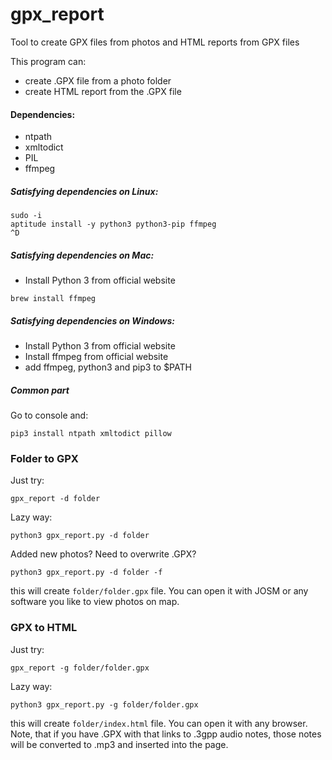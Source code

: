 # gpx_report
Tool to create GPX files from photos and HTML reports from GPX files


This program can:
- create .GPX file from a photo folder
- create HTML report from the .GPX file

#### Dependencies:
- ntpath
- xmltodict
- PIL
- ffmpeg

##### Satisfying dependencies on Linux:
```
sudo -i
aptitude install -y python3 python3-pip ffmpeg
^D
```

##### Satisfying dependencies on Mac:
- Install Python 3 from official website
```
brew install ffmpeg
```

##### Satisfying dependencies on Windows:
- Install Python 3 from official website
- Install ffmpeg from official website
- add ffmpeg, python3 and pip3 to $PATH

##### Common part
Go to console and:
```
pip3 install ntpath xmltodict pillow
```

### Folder to GPX
Just try:
```
gpx_report -d folder
```

Lazy way:
```
python3 gpx_report.py -d folder
```

Added new photos? Need to overwrite .GPX?
```
python3 gpx_report.py -d folder -f
```

this will create `folder/folder.gpx` file. You can open it with JOSM or any software you like to view photos on map.


### GPX to HTML
Just try:
```
gpx_report -g folder/folder.gpx
```

Lazy way:
```
python3 gpx_report.py -g folder/folder.gpx
```

this will create `folder/index.html` file. You can open it with any browser.
Note, that if you have .GPX with that links to .3gpp audio notes, those notes will be converted to .mp3 and inserted into the page.



